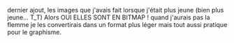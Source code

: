 dernier ajout, les images que j'avais fait lorsque j'était plus jeune (bien plus jeune... T\_T)
Alors OUI ELLES SONT EN BITMAP ! quand j'aurais pas la flemme je les convertirais dans un format plus léger mais tout aussi pratique pour le graphisme.